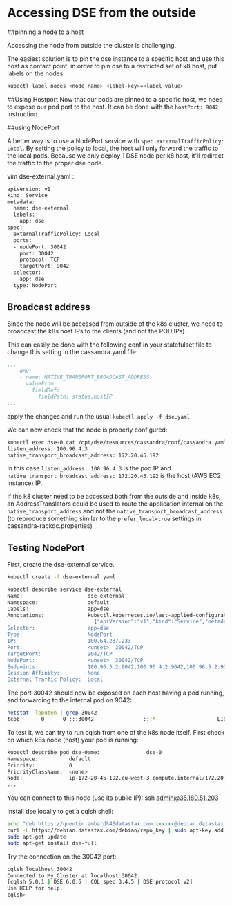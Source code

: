# Accessing DSE from the outside

##pinning a node to a host

Accessing the node from outside the cluster is challenging. 

The easiest solution is to pin the dse instance to a specific host and use this host as contact point.
in order to pin dse to a restricted set of k8 host, put labels on the nodes: 

```bash
kubectl label nodes <node-name> <label-key>=<label-value>
```

##Using Hostport
Now that our pods are pinned to a specific host, we need to expose our pod port to the host.
It can be done with the `hostPort: 9042` instruction.

##using NodePort

A better way is to use a NodePort service with `spec.externalTrafficPolicy: Local`. By setting the policy to local, the host will only forward the traffic to the local pods. Because we only deploy 1 DSE node per k8 host, it'll redirect the traffic to the proper dse node. 


vim dse-external.yaml :
```bash
apiVersion: v1
kind: Service
metadata:
  name: dse-external
  labels:
    app: dse
spec:
  externalTrafficPolicy: Local
  ports:
  - nodePort: 30042
    port: 30042
    protocol: TCP
    targetPort: 9042
  selector:
    app: dse
  type: NodePort
```

## Broadcast address
Since the node will be accessed from outside of the k8s cluster, we need to broadcast the k8s host IPs to the clients (and not the POD IPs).

This can easily be done with the following conf in your statefulset file to change this setting in the cassandra.yaml file: 
```yaml
...
    env:
    - name: NATIVE_TRANSPORT_BROADCAST_ADDRESS
      valueFrom:
        fieldRef:
          fieldPath: status.hostIP
...
```

apply the changes and run the usual `kubectl apply -f dse.yaml`

We can now check that the node is properly configured:
```bash
kubectl exec dse-0 cat /opt/dse/resources/cassandra/conf/cassandra.yaml | egrep "(^listen_address|^native_transport_broadca)"
listen_address: 100.96.4.3
native_transport_broadcast_address: 172.20.45.192
```

In this case `listen_address: 100.96.4.3` is the pod IP and `native_transport_broadcast_address: 172.20.45.192` is the host (AWS EC2 instance) IP.

If the k8 cluster need to be accessed both from the outside and inside k8s, an AddressTranslators could be used to route the application internal on the `native_transport_address` and not the `native_transport_broadcast_address` (to reproduce something similar to the `prefer_local=true` settings in cassandra-rackdc.properties)

## Testing NodePort
First, create the dse-external service. 

```bash
kubectl create -f dse-external.yaml 

kubectl describe service dse-external
Name:                     dse-external
Namespace:                default
Labels:                   app=dse
Annotations:              kubectl.kubernetes.io/last-applied-configuration:
                            {"apiVersion":"v1","kind":"Service","metadata":{"annotations":{},"labels":{"app":"dse"},"name":"dse-external","namespace":"default"},"spec...
Selector:                 app=dse
Type:                     NodePort
IP:                       100.64.237.233
Port:                     <unset>  30042/TCP
TargetPort:               9042/TCP
NodePort:                 <unset>  30042/TCP
Endpoints:                100.96.3.2:9042,100.96.4.2:9042,100.96.5.2:9042
Session Affinity:         None
External Traffic Policy:  Local
```

The port 30042 should now be exposed on each host having a pod running, and forwarding to the internal pod on 9042:
```bash
netstat -laputen | grep 30042
tcp6       0      0 :::30042                :::*                    LISTEN      0          45513      2466/kube-proxy     
```

To test it, we can try to run cqlsh from one of the k8s node itself. First check on which k8s node (host) your pod is running:
```bash
kubectl describe pod dse-0ame:               dse-0
Namespace:          default
Priority:           0
PriorityClassName:  <none>
Node:               ip-172-20-45-192.eu-west-3.compute.internal/172.20.45.192
...
```
You can connect to this node (use its public IP): ssh admin@35.180.51.203

Install dse locally to get a cqlsh shell:

```bash
echo "deb https://quentin.ambard%40datastax.com:xxxxxx@debian.datastax.com/enterprise/ stable main" | sudo tee -a /etc/apt/sources.list.d/datastax.sources.list
curl -L https://debian.datastax.com/debian/repo_key | sudo apt-key add -
sudo apt-get update
sudo apt-get install dse-full
```
Try the connection on the 30042 port:
```bash
cqlsh localhost 30042
Connected to My_Cluster at localhost:30042.
[cqlsh 5.0.1 | DSE 6.0.5 | CQL spec 3.4.5 | DSE protocol v2]
Use HELP for help.
cqlsh> 
```
